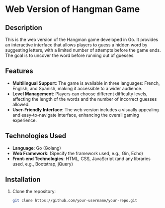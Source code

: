 # Web Version of Hangman Game

## Description
This is the web version of the Hangman game developed in Go. It provides an interactive interface that allows players to guess a hidden word by suggesting letters, with a limited number of attempts before the game ends. The goal is to uncover the word before running out of guesses.

## Features
- **Multilingual Support**: The game is available in three languages: French, English, and Spanish, making it accessible to a wider audience.
- **Level Management**: Players can choose different difficulty levels, affecting the length of the words and the number of incorrect guesses allowed.
- **User-Friendly Interface**: The web version includes a visually appealing and easy-to-navigate interface, enhancing the overall gaming experience.

## Technologies Used
- **Language**: Go (Golang)
- **Web Framework**: (Specify the framework used, e.g., Gin, Echo)
- **Front-end Technologies**: HTML, CSS, JavaScript (and any libraries used, e.g., Bootstrap, jQuery)

## Installation
1. Clone the repository:
   ```bash
   git clone https://github.com/your-username/your-repo.git
